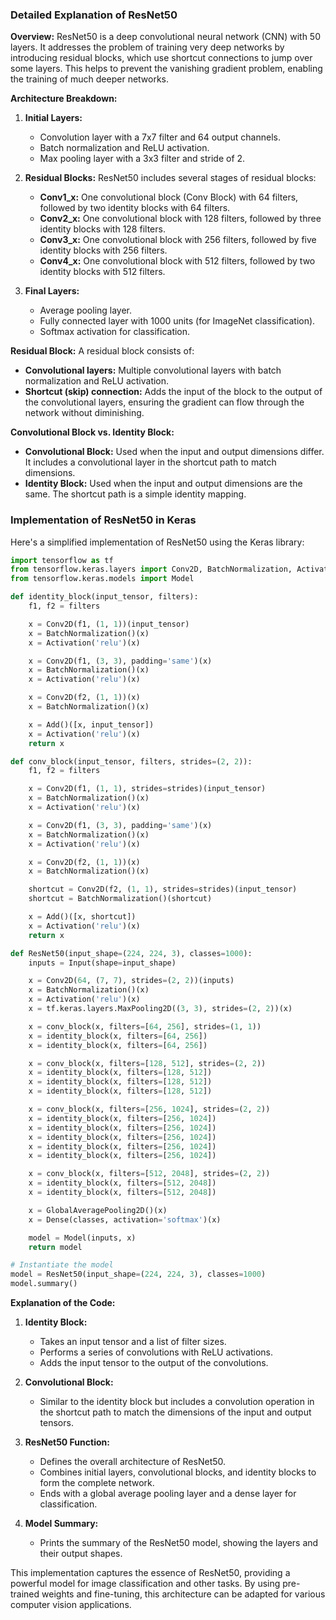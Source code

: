 ### Detailed Explanation of ResNet50

**Overview:**
ResNet50 is a deep convolutional neural network (CNN) with 50 layers. It addresses the problem of training very deep networks by introducing residual blocks, which use shortcut connections to jump over some layers. This helps to prevent the vanishing gradient problem, enabling the training of much deeper networks.

**Architecture Breakdown:**
1. **Initial Layers:**
   - Convolution layer with a 7x7 filter and 64 output channels.
   - Batch normalization and ReLU activation.
   - Max pooling layer with a 3x3 filter and stride of 2.

2. **Residual Blocks:**
   ResNet50 includes several stages of residual blocks:
   - **Conv1_x:** One convolutional block (Conv Block) with 64 filters, followed by two identity blocks with 64 filters.
   - **Conv2_x:** One convolutional block with 128 filters, followed by three identity blocks with 128 filters.
   - **Conv3_x:** One convolutional block with 256 filters, followed by five identity blocks with 256 filters.
   - **Conv4_x:** One convolutional block with 512 filters, followed by two identity blocks with 512 filters.

3. **Final Layers:**
   - Average pooling layer.
   - Fully connected layer with 1000 units (for ImageNet classification).
   - Softmax activation for classification.

**Residual Block:**
A residual block consists of:
- **Convolutional layers:** Multiple convolutional layers with batch normalization and ReLU activation.
- **Shortcut (skip) connection:** Adds the input of the block to the output of the convolutional layers, ensuring the gradient can flow through the network without diminishing.

**Convolutional Block vs. Identity Block:**
- **Convolutional Block:** Used when the input and output dimensions differ. It includes a convolutional layer in the shortcut path to match dimensions.
- **Identity Block:** Used when the input and output dimensions are the same. The shortcut path is a simple identity mapping.

### Implementation of ResNet50 in Keras

Here's a simplified implementation of ResNet50 using the Keras library:

```python
import tensorflow as tf
from tensorflow.keras.layers import Conv2D, BatchNormalization, Activation, Add, Input, GlobalAveragePooling2D, Dense
from tensorflow.keras.models import Model

def identity_block(input_tensor, filters):
    f1, f2 = filters

    x = Conv2D(f1, (1, 1))(input_tensor)
    x = BatchNormalization()(x)
    x = Activation('relu')(x)

    x = Conv2D(f1, (3, 3), padding='same')(x)
    x = BatchNormalization()(x)
    x = Activation('relu')(x)

    x = Conv2D(f2, (1, 1))(x)
    x = BatchNormalization()(x)

    x = Add()([x, input_tensor])
    x = Activation('relu')(x)
    return x

def conv_block(input_tensor, filters, strides=(2, 2)):
    f1, f2 = filters

    x = Conv2D(f1, (1, 1), strides=strides)(input_tensor)
    x = BatchNormalization()(x)
    x = Activation('relu')(x)

    x = Conv2D(f1, (3, 3), padding='same')(x)
    x = BatchNormalization()(x)
    x = Activation('relu')(x)

    x = Conv2D(f2, (1, 1))(x)
    x = BatchNormalization()(x)

    shortcut = Conv2D(f2, (1, 1), strides=strides)(input_tensor)
    shortcut = BatchNormalization()(shortcut)

    x = Add()([x, shortcut])
    x = Activation('relu')(x)
    return x

def ResNet50(input_shape=(224, 224, 3), classes=1000):
    inputs = Input(shape=input_shape)

    x = Conv2D(64, (7, 7), strides=(2, 2))(inputs)
    x = BatchNormalization()(x)
    x = Activation('relu')(x)
    x = tf.keras.layers.MaxPooling2D((3, 3), strides=(2, 2))(x)

    x = conv_block(x, filters=[64, 256], strides=(1, 1))
    x = identity_block(x, filters=[64, 256])
    x = identity_block(x, filters=[64, 256])

    x = conv_block(x, filters=[128, 512], strides=(2, 2))
    x = identity_block(x, filters=[128, 512])
    x = identity_block(x, filters=[128, 512])
    x = identity_block(x, filters=[128, 512])

    x = conv_block(x, filters=[256, 1024], strides=(2, 2))
    x = identity_block(x, filters=[256, 1024])
    x = identity_block(x, filters=[256, 1024])
    x = identity_block(x, filters=[256, 1024])
    x = identity_block(x, filters=[256, 1024])
    x = identity_block(x, filters=[256, 1024])

    x = conv_block(x, filters=[512, 2048], strides=(2, 2))
    x = identity_block(x, filters=[512, 2048])
    x = identity_block(x, filters=[512, 2048])

    x = GlobalAveragePooling2D()(x)
    x = Dense(classes, activation='softmax')(x)

    model = Model(inputs, x)
    return model

# Instantiate the model
model = ResNet50(input_shape=(224, 224, 3), classes=1000)
model.summary()
```

**Explanation of the Code:**
1. **Identity Block:**
   - Takes an input tensor and a list of filter sizes.
   - Performs a series of convolutions with ReLU activations.
   - Adds the input tensor to the output of the convolutions.

2. **Convolutional Block:**
   - Similar to the identity block but includes a convolution operation in the shortcut path to match the dimensions of the input and output tensors.

3. **ResNet50 Function:**
   - Defines the overall architecture of ResNet50.
   - Combines initial layers, convolutional blocks, and identity blocks to form the complete network.
   - Ends with a global average pooling layer and a dense layer for classification.

4. **Model Summary:**
   - Prints the summary of the ResNet50 model, showing the layers and their output shapes.

This implementation captures the essence of ResNet50, providing a powerful model for image classification and other tasks. By using pre-trained weights and fine-tuning, this architecture can be adapted for various computer vision applications.